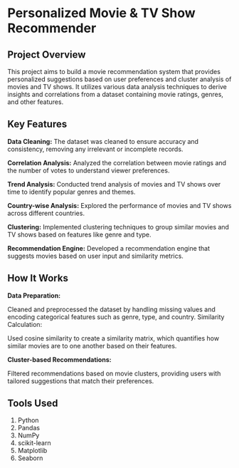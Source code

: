 # Personalized Movie & TV Show Recommender
## Project Overview

This project aims to build a movie recommendation system that provides personalized suggestions based on user preferences and cluster analysis of movies and TV shows. It utilizes various data analysis techniques to derive insights and correlations from a dataset containing movie ratings, genres, and other features.

## Key Features
**Data Cleaning:** The dataset was cleaned to ensure accuracy and consistency, removing any irrelevant or incomplete records.

**Correlation Analysis:** Analyzed the correlation between movie ratings and the number of votes to understand viewer preferences.

**Trend Analysis:** Conducted trend analysis of movies and TV shows over time to identify popular genres and themes.

**Country-wise Analysis:** Explored the performance of movies and TV shows across different countries.

**Clustering:** Implemented clustering techniques to group similar movies and TV shows based on features like genre and type.

**Recommendation Engine:** Developed a recommendation engine that suggests movies based on user input and similarity metrics.

## How It Works
**Data Preparation:**

Cleaned and preprocessed the dataset by handling missing values and encoding categorical features such as genre, type, and country.
Similarity Calculation:

Used cosine similarity to create a similarity matrix, which quantifies how similar movies are to one another based on their features.

**Cluster-based Recommendations:**

Filtered recommendations based on movie clusters, providing users with tailored suggestions that match their preferences.

## Tools Used
1. Python
2. Pandas
3. NumPy
4. scikit-learn
5. Matplotlib
6. Seaborn

